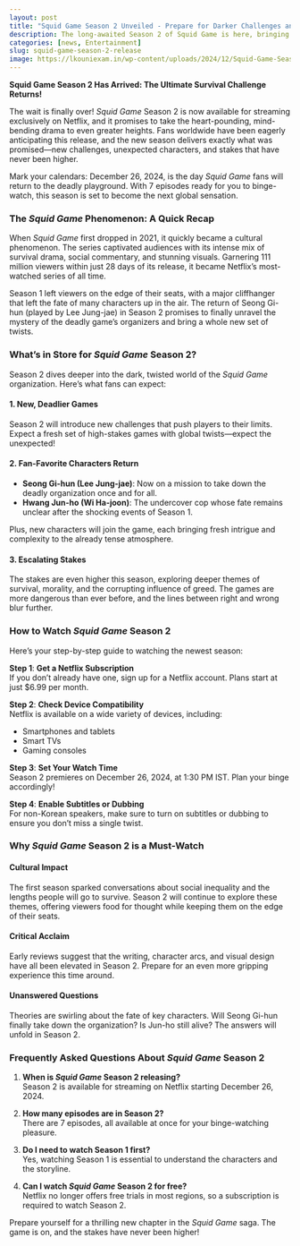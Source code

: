 ```yaml
---
layout: post
title: "Squid Game Season 2 Unveiled - Prepare for Darker Challenges and Deadlier Stakes"
description: The long-awaited Season 2 of Squid Game is here, bringing more mind-bending games, shocking twists, and the return of fan-favorite characters. Get ready for an unforgettable ride!
categories: [news, Entertainment]
slug: squid-game-season-2-release
image: https://lkouniexam.in/wp-content/uploads/2024/12/Squid-Game-Season-2-Released%E2%80%93-Get-Ready-for-the-Thrill-1024x576.jpg
---
```


**Squid Game Season 2 Has Arrived: The Ultimate Survival Challenge Returns!**

The wait is finally over! *Squid Game* Season 2 is now available for streaming exclusively on Netflix, and it promises to take the heart-pounding, mind-bending drama to even greater heights. Fans worldwide have been eagerly anticipating this release, and the new season delivers exactly what was promised—new challenges, unexpected characters, and stakes that have never been higher.

Mark your calendars: December 26, 2024, is the day *Squid Game* fans will return to the deadly playground. With 7 episodes ready for you to binge-watch, this season is set to become the next global sensation.

### The *Squid Game* Phenomenon: A Quick Recap

When *Squid Game* first dropped in 2021, it quickly became a cultural phenomenon. The series captivated audiences with its intense mix of survival drama, social commentary, and stunning visuals. Garnering 111 million viewers within just 28 days of its release, it became Netflix’s most-watched series of all time.

Season 1 left viewers on the edge of their seats, with a major cliffhanger that left the fate of many characters up in the air. The return of Seong Gi-hun (played by Lee Jung-jae) in Season 2 promises to finally unravel the mystery of the deadly game’s organizers and bring a whole new set of twists.

### What’s in Store for *Squid Game* Season 2?

Season 2 dives deeper into the dark, twisted world of the *Squid Game* organization. Here’s what fans can expect:

#### 1. **New, Deadlier Games**
Season 2 will introduce new challenges that push players to their limits. Expect a fresh set of high-stakes games with global twists—expect the unexpected!

#### 2. **Fan-Favorite Characters Return**
- **Seong Gi-hun (Lee Jung-jae)**: Now on a mission to take down the deadly organization once and for all.
- **Hwang Jun-ho (Wi Ha-joon)**: The undercover cop whose fate remains unclear after the shocking events of Season 1.

Plus, new characters will join the game, each bringing fresh intrigue and complexity to the already tense atmosphere.

#### 3. **Escalating Stakes**
The stakes are even higher this season, exploring deeper themes of survival, morality, and the corrupting influence of greed. The games are more dangerous than ever before, and the lines between right and wrong blur further.

### How to Watch *Squid Game* Season 2

Here’s your step-by-step guide to watching the newest season:

**Step 1**: **Get a Netflix Subscription**  
If you don’t already have one, sign up for a Netflix account. Plans start at just $6.99 per month.

**Step 2**: **Check Device Compatibility**  
Netflix is available on a wide variety of devices, including:
- Smartphones and tablets
- Smart TVs
- Gaming consoles

**Step 3**: **Set Your Watch Time**  
Season 2 premieres on December 26, 2024, at 1:30 PM IST. Plan your binge accordingly!

**Step 4**: **Enable Subtitles or Dubbing**  
For non-Korean speakers, make sure to turn on subtitles or dubbing to ensure you don’t miss a single twist.

### Why *Squid Game* Season 2 is a Must-Watch

#### **Cultural Impact**
The first season sparked conversations about social inequality and the lengths people will go to survive. Season 2 will continue to explore these themes, offering viewers food for thought while keeping them on the edge of their seats.

#### **Critical Acclaim**
Early reviews suggest that the writing, character arcs, and visual design have all been elevated in Season 2. Prepare for an even more gripping experience this time around.

#### **Unanswered Questions**
Theories are swirling about the fate of key characters. Will Seong Gi-hun finally take down the organization? Is Jun-ho still alive? The answers will unfold in Season 2.

### Frequently Asked Questions About *Squid Game* Season 2

1. **When is *Squid Game* Season 2 releasing?**  
Season 2 is available for streaming on Netflix starting December 26, 2024.

2. **How many episodes are in Season 2?**  
There are 7 episodes, all available at once for your binge-watching pleasure.

3. **Do I need to watch Season 1 first?**  
Yes, watching Season 1 is essential to understand the characters and the storyline.

4. **Can I watch *Squid Game* Season 2 for free?**  
Netflix no longer offers free trials in most regions, so a subscription is required to watch Season 2.

Prepare yourself for a thrilling new chapter in the *Squid Game* saga. The game is on, and the stakes have never been higher!
